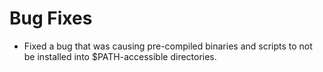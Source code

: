 # Bug Fixes

- Fixed a bug that was causing pre-compiled binaries and scripts
  to not be installed into $PATH-accessible directories.
